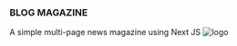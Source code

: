 ### BLOG MAGAZINE
A simple multi-page news magazine using Next JS 
![logo](https://github.com/UNtergas/NewBlog/assets/101075334/38f86078-2f52-488b-84b6-b92ecabeeaaa)
